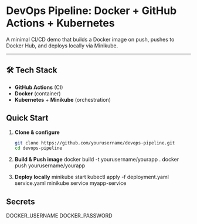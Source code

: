 # DevOps Pipeline: Docker + GitHub Actions + Kubernetes
A minimal CI/CD demo that builds a Docker image on push, pushes to Docker Hub, and deploys locally via Minikube.

---

## 🛠️ Tech Stack
- **GitHub Actions** (CI)
- **Docker** (container)
- **Kubernetes** + **Minikube** (orchestration)

## Quick Start

1. **Clone & configure**  
   ```bash
   git clone https://github.com/yourusername/devops-pipeline.git
   cd devops-pipeline

2. **Build & Push image**
docker build -t yourusername/yourapp .
docker push yourusername/yourapp

3. **Deploy locally**
minikube start
kubectl apply -f deployment.yaml service.yaml
minikube service myapp-service

## Secrets
DOCKER_USERNAME
DOCKER_PASSWORD
